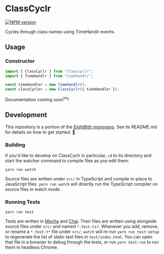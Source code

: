 <!-- Top -->
# ClassCyclr

[![NPM version](https://badge.fury.io/js/classcyclr.svg)](http://badge.fury.io/js/classcyclr)

Cycles through class names using TimeHandlr events.
<!-- /Top -->

## Usage

### Constructor

```typescript
import { ClassCyclr } from "classcyclr";
import { TimeHandlr } from "timehandlr";

const timeHandler = new TimeHandlr();
const classCycler = new ClassCyclr({ timeHandler });
```

Documentation coming soon<sup>tm</sup>!

<!-- Development -->
## Development

This repository is a portion of the [EightBittr monorepo](https://raw.githubusercontent.com/FullScreenShenanigans/EightBittr).
See its README.md for details on how to get started. 💖

### Building

If you'd like to develop on ClassCyclr in particular, `cd` to its directory and start the watcher command to compile files as you edit them:

```shell
yarn run watch
```

Source files are written under `src/` in TypeScript and compile in-place to JavaScript files.
`yarn run watch` will directly run the TypeScript compiler on source files in watch mode.

### Running Tests

```shell
yarn run test
```

Tests are written in [Mocha](https://github.com/mochajs/mocha) and [Chai](https://github.com/chaijs/chai).
Their files are written using alongside source files under `src/` and named `*.test.ts?`.
Whenever you add, remove, or rename a `*.test.t*` file under `src/`, `watch` will re-run `yarn run test:setup` to regenerate the list of static test files in `test/index.html`.
You can open that file in a browser to debug through the tests, or run `yarn test:run` to run them in headless Chrome.

<!-- Maps -->
<!-- /Maps -->
<!-- /Development -->

